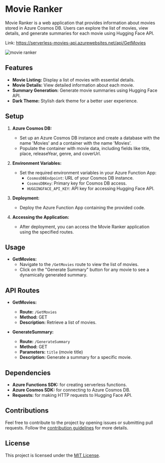 # Movie Ranker

Movie Ranker is a web application that provides information about movies stored in Azure Cosmos DB. Users can explore the list of movies, view details, and generate summaries for each movie using Hugging Face API.

Link: https://serverless-movies-api.azurewebsites.net/api/GetMovies

![movie ranker](https://github.com/ipconfig2/Serverless-Movies-API/assets/78152356/58e51ab3-5194-451a-948e-0b16000ad6dd)

## Features

- **Movie Listing:** Display a list of movies with essential details.
- **Movie Details:** View detailed information about each movie.
- **Summary Generation:** Generate movie summaries using Hugging Face API.
- **Dark Theme:** Stylish dark theme for a better user experience.

## Setup

1. **Azure Cosmos DB:**
    - Set up an Azure Cosmos DB instance and create a database with the name 'Movies' and a container with the name 'Movies'.
    - Populate the container with movie data, including fields like title, place, releaseYear, genre, and coverUrl.

2. **Environment Variables:**
    - Set the required environment variables in your Azure Function App:
        - `CosmosDBEndpoint`: URL of your Cosmos DB instance.
        - `CosmosDBKey`: Primary key for Cosmos DB access.
        - `HUGGINGFACE_API_KEY`: API key for accessing Hugging Face API.

3. **Deployment:**
    - Deploy the Azure Function App containing the provided code.

4. **Accessing the Application:**
    - After deployment, you can access the Movie Ranker application using the specified routes.

## Usage

- **GetMovies:**
    - Navigate to the `/GetMovies` route to view the list of movies.
    - Click on the "Generate Summary" button for any movie to see a dynamically generated summary.

## API Routes

- **GetMovies:**
    - **Route:** `/GetMovies`
    - **Method:** GET
    - **Description:** Retrieve a list of movies.

- **GenerateSummary:**
    - **Route:** `/GenerateSummary`
    - **Method:** GET
    - **Parameters:** `title` (movie title)
    - **Description:** Generate a summary for a specific movie.

## Dependencies

- **Azure Functions SDK:** for creating serverless functions.
- **Azure Cosmos SDK:** for connecting to Azure Cosmos DB.
- **Requests:** for making HTTP requests to Hugging Face API.

## Contributions

Feel free to contribute to the project by opening issues or submitting pull requests. Follow the [contribution guidelines](CONTRIBUTING.md) for more details.

## License

This project is licensed under the [MIT License](LICENSE).
